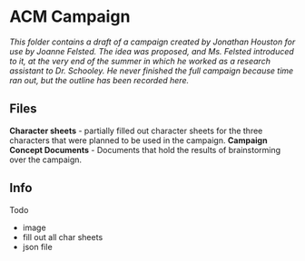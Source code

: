 # ACM Campaign
*This folder contains a draft of a campaign created by Jonathan Houston for use by Joanne Felsted. The idea was proposed, and Ms. Felsted introduced to it, at the very end of the summer in which he worked as a research assistant to Dr. Schooley. He never finished the full campaign because time ran out, but the outline has been recorded here.*

## Files

**Character sheets** - partially filled out character sheets for the three characters that were planned to be used in the campaign. 
**Campaign Concept Documents** - Documents that hold the results of brainstorming over the campaign. 

## Info 
Todo 
- image 
- fill out all char sheets
- json file 